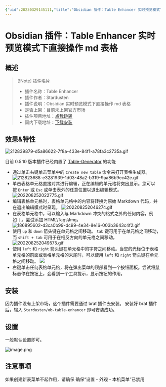 ```yaml
---
{"uid":20230329145111,"title":"Obsidian 插件：Table Enhancer 实时预览模式下直接操作 md 表格","tags":["Obsidian","插件","表格","可视化编辑"],"description":"Obsidian 插件： Table Enhancer 实时预览模式下直接操作 md 表格","author":"cuman","type":"other","draft":false,"editable":false,"modified":20230629225635,"dg-publish":true,"permalink":"/lake-of-knowledge/10-obsidian/obsidian/ob-table-enhancer/","dgPassFrontmatter":true}
---
```



# Obsidian 插件：Table Enhancer 实时预览模式下直接操作 md 表格

## 概述

> [!Note] 插件名片
> - 插件名称：Table Enhancer
> - 插件作者：Stardusten
> - 插件说明：Obsidian 实时预览模式下直接操作 md 表格
> - 是否上架：目前未上架官方市场
> - 插件项目地址：[点我跳转](https://github.com/Stardusten/ob-table-enhancer)
> - 国内下载地址：[下载安装](https://pkmer.cn/products/plugin/pluginMarket/?ob-table-enhancer)

## 效果&特性

![212839879-d5a86622-7f8a-433e-84f1-a78fa3c2735a.gif](https://cdn.pkmer.cn/images/a8d00829e184ec06b9cf7d6f51b0a586_MD5.gif!pkmer)

 目前 0.5.10 版本插件已经内置了 [Table-Generator](https://github.com/Quorafind/Obsidian-Table-Generator) 的功能

- 通过单击右键单击菜单中的 `Create new table` 命令来打开表格生成器。
![212823688-e3281939-1d03-48a2-b319-9aa86b9ec42e.gif](https://cdn.pkmer.cn/images/03d0fd1b2b654174da30e7a0c19a7e1a_MD5.gif!pkmer)
- 单击表格单元格直接对其进行编辑，正在编辑的单元格将突出显示。您可以按 `Enter` 或 `Esc` 或单击表外的任意位置以退出编辑模式。
  ![202208252022775.gif](https://cdn.pkmer.cn/images/69f0d89aef29c63451cad710e493fd5a_MD5.gif!pkmer)
- 编辑表格单元格时，表格单元格中的内容将转换为原始 Markdown 代码，并在退出编辑模式时呈现。
    ![202208252046274.gif](https://cdn.pkmer.cn/images/cfff2112ca3a1af7f82bfd7cc129b138_MD5.gif!pkmer)
- 在表格单元格中，可以输入与 Markdown 冲突的格式之外的任何内容，例如 `|` 。尝试添加 HTML\Tags\Img。
  ![186895602-d3ca0b99-dc99-4e34-8e16-003b3643c4f2.gif](https://cdn.pkmer.cn/images/6da91d3933d717911100113323d12022_MD5.gif!pkmer)
- 使用 `up` 和 `down` 箭头键在单元格之间移动。 `tab` 键可用于在单元格之间移动，而 `shift + tab` 可用于在相反方向的单元格之间移动。
![202208252049575.gif](https://cdn.pkmer.cn/images/bd652b7e0d921aa7ee946495442a0a8d_MD5.gif!pkmer)
- 使用 `left` 和 `right` 箭头键在单元格中的字符之间移动。当您的光标位于表格单元格的前面或表格单元格的末尾时，可以使用 `left` 和 `right` 箭头键在单元格之间移动。
![](https://cdn.pkmer.cn/images/3f3ca8f9469c9c0db4dfbfdbdfcc3cbd_MD5.gif!pkmer)
- 右键单击任何表格单元格，将在弹出菜单的顶部看到一个按钮面板。尝试将鼠标悬停在按钮上，会看到一个工具提示，显示按钮的作用。

## 安装

 因为插件没有上架市场，这个插件需要通过 brat 插件去安装。 安装好 brat 插件后，输入 `Stardusten/ob-table-enhancer` 即可安装成功。

## 设置

 一般默认设置即可。

 ![image.png](https://cdn.pkmer.cn/images/0c2cdbe4695526cd4ac85431eff86fce_MD5.png!pkmer)

## 注意事项

如果创建新表菜单不起作用，请确保 确保“设置 - 外观 - 本机菜单”已禁用
